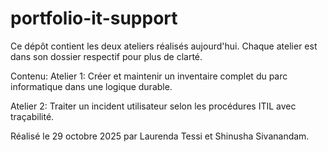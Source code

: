 # portfolio-it-support
Ce dépôt contient les deux ateliers réalisés aujourd'hui.
Chaque atelier est dans son dossier respectif pour plus de clarté.

Contenu: 
Atelier 1: Créer et maintenir un
inventaire complet du parc
informatique dans une
logique durable.

Atelier 2: Traiter un incident utilisateur
selon les procédures ITIL
avec traçabilité.

Réalisé le 29 octobre 2025 par Laurenda Tessi et Shinusha Sivanandam. 


